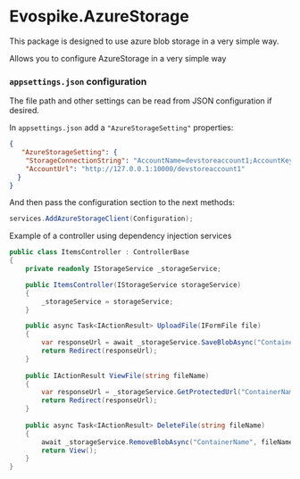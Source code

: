 # Evospike.AzureStorage
This package is designed to use azure blob storage in a very simple way.

Allows you to configure AzureStorage in a very simple way

### `appsettings.json` configuration

The file path and other settings can be read from JSON configuration if desired.

In `appsettings.json` add a `"AzureStorageSetting"` properties:

```json
{
   "AzureStorageSetting": {
    "StorageConnectionString": "AccountName=devstoreaccount1;AccountKey=Eby8vdM02xNOcqFlqUwJPLlmEtlCDXJ1OUzFT50uSRZ6IFsuFq2UVErCz4I6tq/K1SZFPTOtr/KBHBeksoGMGw==;DefaultEndpointsProtocol=http;BlobEndpoint=http://127.0.0.1:10000/devstoreaccount1;QueueEndpoint=http://127.0.0.1:10001/devstoreaccount1;TableEndpoint=http://127.0.0.1:10002/devstoreaccount1;",
    "AccountUrl": "http://127.0.0.1:10000/devstoreaccount1"
  }
}
```

And then pass the configuration section to the next methods:

```csharp
services.AddAzureStorageClient(Configuration);
```

Example of a controller using dependency injection services

```csharp
public class ItemsController : ControllerBase
{
    private readonly IStorageService _storageService;

    public ItemsController(IStorageService storageService)
    {
        _storageService = storageService;
    }

    public async Task<IActionResult> UploadFile(IFormFile file)
    {
        var responseUrl = await _storageService.SaveBlobAsync("ContainerName", file);
        return Redirect(responseUrl);
    }
    
    public IActionResult ViewFile(string fileName)
    {
        var responseUrl = _storageService.GetProtectedUrl("ContainerName", fileName, DateTimeOffset.UtcNow.AddSeconds(10));
        return Redirect(responseUrl);
    }
    
    public async Task<IActionResult> DeleteFile(string fileName)
    {
        await _storageService.RemoveBlobAsync("ContainerName", fileName);
        return View();
    }
}
```
